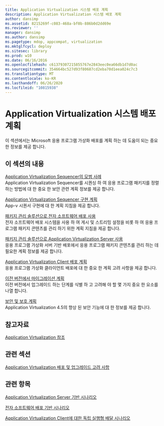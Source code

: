```yaml
---
title: Application Virtualization 시스템 배포 계획
description: Application Virtualization 시스템 배포 계획
author: dansimp
ms.assetid: 8215269f-c083-468a-bf0b-886b0d2dd69e
ms.reviewer: ''
manager: dansimp
ms.author: dansimp
ms.pagetype: mdop, appcompat, virtualization
ms.mktglfcycl: deploy
ms.sitesec: library
ms.prod: w10
ms.date: 06/16/2016
ms.openlocfilehash: c61379307215855767e2843eec0ea66db1d7d0ac
ms.sourcegitcommit: 354664bc527d93f80687cd2eba70d1eea024c7c3
ms.translationtype: MT
ms.contentlocale: ko-KR
ms.lasthandoff: 06/26/2020
ms.locfileid: "10815938"
---
```

# Application Virtualization 시스템 배포 계획


이 섹션에서는 Microsoft 응용 프로그램 가상화 배포를 계획 하는 데 도움이 되는 중요 한 정보를 제공 합니다.

## 이 섹션의 내용


<a href="" id="best-practices-for-the-application-virtualization-sequencer"></a>[Application Virtualization Sequencer의 모범 사례](best-practices-for-the-application-virtualization-sequencer-sp1.md)  
Application Virtualization Sequencer를 시퀀싱 하 여 응용 프로그램 패키지를 정렬 하는 방법에 대 한 중요 한 보안 관련 계획 정보를 제공 합니다.

<a href="" id="planning-the-application-virtualization-sequencer-implementation"></a>[Application Virtualization Sequencer 구현 계획](planning-the-application-virtualization-sequencer-implementation.md)  
App-v 시퀀서 구현에 대 한 계획 지침을 제공 합니다.

<a href="" id="using-electronic-software-distribution-as-a-package-management-solution"></a>[패키지 관리 솔루션으로 전자 소프트웨어 배포 사용](using-electronic-software-distribution-as-a-package-management-solution.md)  
전자 소프트웨어 배포 시스템을 사용 하 여 게시 및 스트리밍 설정을 비롯 하 여 응용 프로그램 패키지 콘텐츠를 관리 하기 위한 계획 지침을 제공 합니다.

<a href="" id="using-application-virtualization-servers-as-a-package-management-solution"></a>[패키지 관리 솔루션으로 Application Virtualization Server 사용](using-application-virtualization-servers-as-a-package-management-solution.md)  
응용 프로그램 가상화 서버 기반 배포에서 응용 프로그램 패키지 콘텐츠를 관리 하는 데 필요한 계획 정보를 제공 합니다.

<a href="" id="planning-for-application-virtualization-client-deployment"></a>[Application Virtualization Client 배포 계획](planning-for-application-virtualization-client-deployment.md)  
응용 프로그램 가상화 클라이언트 배포에 대 한 중요 한 계획 고려 사항을 제공 합니다.

<a href="" id="planning-for-migration-from-previous-versions"></a>[이전 버전에서 마이그레이션 계획](planning-for-migration-from-previous-versions.md)  
이전 버전에서 업그레이드 하는 단계를 식별 하 고 고려해 야 할 몇 가지 중요 한 요소를 나열 합니다.

<a href="" id="planning-for-security-and-protection"></a>[보안 및 보호 계획](planning-for-security-and-protection.md)  
Application Virtualization 4.5의 향상 된 보안 기능에 대 한 정보를 제공 합니다.

## 참고자료


[Application Virtualization 참조](application-virtualization-reference.md)

## 관련 섹션


[Application Virtualization 배포 및 업그레이드 고려 사항](application-virtualization-deployment-and-upgrade-considerations.md)

## 관련 항목


[Application Virtualization Server 기반 시나리오](application-virtualization-server-based-scenario.md)

[전자 소프트웨어 배포 기반 시나리오](electronic-software-distribution-based-scenario.md)

[Application Virtualization Client에 대한 독립 실행형 배달 시나리오](stand-alone-delivery-scenario-for-application-virtualization-clients.md)

 

 





